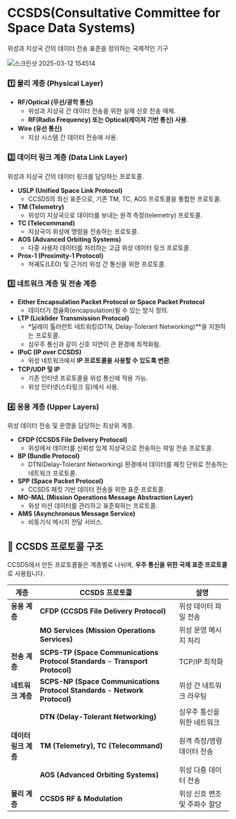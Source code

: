 # CCSDS(Consultative Committee for Space Data Systems)

위성과 지상국 간의 데이터 전송 표준을 정의하는 국제적인 기구

![스크린샷 2025-03-12 154514](https://github.com/user-attachments/assets/93de19b5-de7f-409d-a09c-eef7a3d71622)

### **1️⃣ 물리 계층 (Physical Layer)**

- **RF/Optical (무선/광학 통신)**
    - 위성과 지상국 간 데이터 전송을 위한 실제 신호 전송 매체.
    - **RF(Radio Frequency) 또는 Optical(레이저 기반 통신) 사용**.
- **Wire (유선 통신)**
    - 지상 시스템 간 데이터 전송에 사용.

### **2️⃣ 데이터 링크 계층 (Data Link Layer)**

위성과 지상국 간의 데이터 링크를 담당하는 프로토콜.

- **USLP (Unified Space Link Protocol)**
    - CCSDS의 최신 표준으로, 기존 TM, TC, AOS 프로토콜을 통합한 프로토콜.
- **TM (Telemetry)**
    - 위성이 지상국으로 데이터를 보내는 원격 측정(telemetry) 프로토콜.
- **TC (Telecommand)**
    - 지상국이 위성에 명령을 전송하는 프로토콜.
- **AOS (Advanced Orbiting Systems)**
    - 다중 사용자 데이터를 처리하는 고급 위성 데이터 링크 프로토콜.
- **Prox-1 (Proximity-1 Protocol)**
    - 저궤도(LEO) 및 근거리 위성 간 통신을 위한 프로토콜.

### **3️⃣ 네트워크 계층 및 전송 계층**

- **Either Encapsulation Packet Protocol or Space Packet Protocol**
    - 데이터가 캡슐화(encapsulation)될 수 있는 방식 정의.
- **LTP (Licklider Transmission Protocol)**
    - *딜레이 톨러런트 네트워킹(DTN, Delay-Tolerant Networking)**을 지원하는 프로토콜.
    - 심우주 통신과 같이 신호 지연이 큰 환경에 최적화됨.
- **IPoC (IP over CCSDS)**
    - 위성 네트워크에서 **IP 프로토콜을 사용할 수 있도록 변환**.
- **TCP/UDP 및 IP**
    - 기존 인터넷 프로토콜을 위성 통신에 적용 가능.
    - 위성 인터넷(스타링크 등)에서 사용.

### **4️⃣ 응용 계층 (Upper Layers)**

위성 데이터 전송 및 운영을 담당하는 최상위 계층.

- **CFDP (CCSDS File Delivery Protocol)**
    - 위성에서 데이터를 신뢰성 있게 지상국으로 전송하는 파일 전송 프로토콜.
- **BP (Bundle Protocol)**
    - DTN(Delay-Tolerant Networking) 환경에서 데이터를 패킷 단위로 전송하는 네트워크 프로토콜.
- **SPP (Space Packet Protocol)**
    - CCSDS 패킷 기반 데이터 전송을 위한 표준 프로토콜.
- **MO-MAL (Mission Operations Message Abstraction Layer)**
    - 위성 미션 데이터를 관리하고 표준화하는 프로토콜.
- **AMS (Asynchronous Message Service)**
    - 비동기식 메시지 전달 서비스.

## **📌 CCSDS 프로토콜 구조**

CCSDS에서 만든 프로토콜들은 계층별로 나뉘며, **우주 통신을 위한 국제 표준 프로토콜**로 사용됩니다.

| **계층**         | **CCSDS 프로토콜**                                                         | **설명**                        |
|-----------------|---------------------------------------------------------------------------|--------------------------------|
| **응용 계층**    | **CFDP (CCSDS File Delivery Protocol)**                                  | 위성 데이터 파일 전송          |
|                 | **MO Services (Mission Operations Services)**                            | 위성 운영 메시지 처리          |
| **전송 계층**    | **SCPS-TP (Space Communications Protocol Standards - Transport Protocol)** | TCP/IP 최적화                  |
| **네트워크 계층** | **SCPS-NP (Space Communications Protocol Standards - Network Protocol)**   | 위성 간 네트워크 라우팅        |
|                 | **DTN (Delay-Tolerant Networking)**                                      | 심우주 통신을 위한 네트워크    |
| **데이터 링크 계층** | **TM (Telemetry), TC (Telecommand)**                                  | 원격 측정/명령 데이터 전송     |
|                 | **AOS (Advanced Orbiting Systems)**                                     | 위성 다중 데이터 전송          |
| **물리 계층**    | **CCSDS RF & Modulation**                                              | 위성 신호 변조 및 주파수 할당  |
